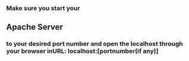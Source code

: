 
### Make sure you start your 
## Apache Server 
### to your desired port number and open the localhost through your browser inURL: localhost:[portnumber(if any)]
